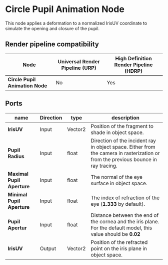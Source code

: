 # Circle Pupil Animation Node

This node applies a deformation to a normalized IrisUV coordinate to simulate the opening and closure of the pupil.

## Render pipeline compatibility

| **Node**                        | **Universal Render Pipeline (URP)** | **High Definition Render Pipeline (HDRP)** |
| ------------------------------- | ----------------------------------- | ------------------------------------------ |
| **Circle Pupil Animation Node** | No                                  | Yes                                        |

## Ports

| name                       | **Direction** | type    | description                                                  |
| -------------------------- | ------------- | ------- | ------------------------------------------------------------ |
| **IrisUV**                 | Input         | Vector2 | Position of the fragment to shade in object space.           |
| **Pupil Radius**           | Input         | float   | Direction of the incident ray in object space. Either from the camera in rasterization or from the previous bounce in ray tracing. |
| **Maximal Pupil Aperture** | Input         | float   | The normal of the eye surface in object space.               |
| **Minimal Pupil Aperture** | Input         | float   | The index of refraction of the eye (**1.333** by default).   |
| **Pupil Apertur**          | Input         | float   | Distance between the end of the cornea and the iris plane. For the default model, this value should be **0.02** |
| **IrisUV**                 | Output        | Vector2 | Position of the refracted point on the iris plane in object space. |
